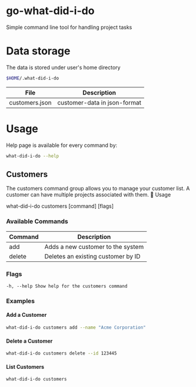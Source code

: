 # go-what-did-i-do
Simple command line tool for handling project tasks


# Data storage

The data is stored under user's home directory 

```bash
$HOME/.what-did-i-do  
```

| File    | Description |
| -------- | ------- |
| customers.json  |  customer-data in json-format    |

# Usage 

Help page is available for every command by: 

```bash 
what-did-i-do --help 
```


## Customers 

The customers command group allows you to manage your customer list. A customer can have multiple projects associated with them.
🔧 Usage

what-did-i-do customers [command] [flags]

### Available Commands

| Command    | Description |
| -------- | ------- |
| add  | Adds a new customer to the system    |
| delete | Deletes an existing customer by ID     |

### Flags

    -h, --help Show help for the customers command

### Examples 

#### Add a Customer

```bash
what-did-i-do customers add --name "Acme Corporation"
```

#### Delete a Customer

```bash
what-did-i-do customers delete --id 123445 
```

#### List Customers 

```bash
what-did-i-do customers 
```
